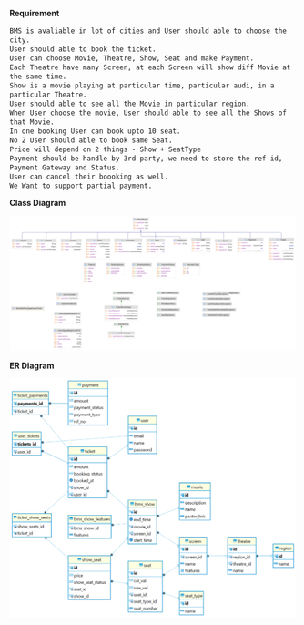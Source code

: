 **Requirement**

    BMS is avaliable in lot of cities and User should able to choose the city.
    User should able to book the ticket.
    User can choose Movie, Theatre, Show, Seat and make Payment.
    Each Theatre have many Screen, at each Screen will show diff Movie at the same time. 
    Show is a movie playing at particular time, particular audi, in a particular Theatre.
    User should able to see all the Movie in particular region.
    When User choose the movie, User should able to see all the Shows of that Movie.
    In one booking User can book upto 10 seat.
    No 2 User should able to book same Seat.
    Price will depend on 2 things - Show + SeatType
    Payment should be handle by 3rd party, we need to store the ref id, Payment Gateway and Status.
    User can cancel their boooking as well.
    We Want to support partial payment.

**Class Diagram**

<img alt="Local Image" src="src/main/resources/static/images/Bookmyshow_class_diagram.png"/>

**ER Diagram**

<img alt="Local Image" src="src/main/resources/static/images/bookmyshow_ER_Diagram.png"/>




